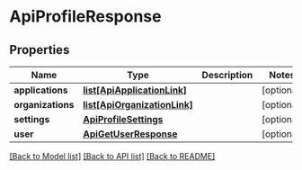 # ApiProfileResponse

## Properties
Name | Type | Description | Notes
------------ | ------------- | ------------- | -------------
**applications** | [**list[ApiApplicationLink]**](ApiApplicationLink.md) |  | [optional] 
**organizations** | [**list[ApiOrganizationLink]**](ApiOrganizationLink.md) |  | [optional] 
**settings** | [**ApiProfileSettings**](ApiProfileSettings.md) |  | [optional] 
**user** | [**ApiGetUserResponse**](ApiGetUserResponse.md) |  | [optional] 

[[Back to Model list]](../README.md#documentation-for-models) [[Back to API list]](../README.md#documentation-for-api-endpoints) [[Back to README]](../README.md)


